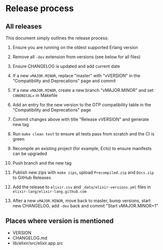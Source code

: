 # Release process

## All releases

This document simply outlines the release process:

1. Ensure you are running on the oldest supported Erlang version

1. Remove all `-dev` extension from versions (see below for all files)

1. Ensure CHANGELOG is updated and add current date

1. If a new `vMAJOR.MINOR`, replace "master" with "vVERSION" in the "Compatibility and Deprecations" page and commit

1. If a new `vMAJOR.MINOR`, create a new branch "vMAJOR.MINOR" and set `CANONICAL=` in Makefile

1. Add an entry for the new version to the OTP compatibility table in the "Compatibility and Deprecations" page

1. Commit changes above with title "Release vVERSION" and generate new tag

1. Run `make clean test` to ensure all tests pass from scratch and the CI is green

1. Recompile an existing project (for example, Ecto) to ensure manifests can be upgraded

1. Push branch and the new tag

1. Publish new zips with `make zips`, upload `Precompiled.zip` and `Docs.zip` to GitHub Releases

1. Add the release to `elixir.csv` and `_data/elixir-versions.yml` files in `elixir-lang/elixir-lang.github.com`

1. After a new `vMAJOR.MINOR`, move back to master, bump versions, start new CHANGELOG, add `-dev` back and commit "Start vMAJOR.MINOR+1"

## Places where version is mentioned

* VERSION
* CHANGELOG.md
* lib/elixir/src/elixir.app.src
